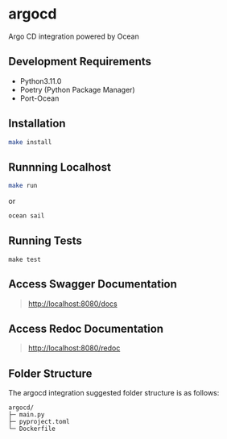 # argocd

Argo CD integration powered by Ocean

## Development Requirements

- Python3.11.0
- Poetry (Python Package Manager)
- Port-Ocean

## Installation

```sh
make install
```

## Runnning Localhost
```sh
make run
```
or
```sh
ocean sail
```

## Running Tests

`make test`

## Access Swagger Documentation

> <http://localhost:8080/docs>

## Access Redoc Documentation

> <http://localhost:8080/redoc>


## Folder Structure
The argocd integration suggested folder structure is as follows:

```
argocd/
├─ main.py
├─ pyproject.toml
└─ Dockerfile
```